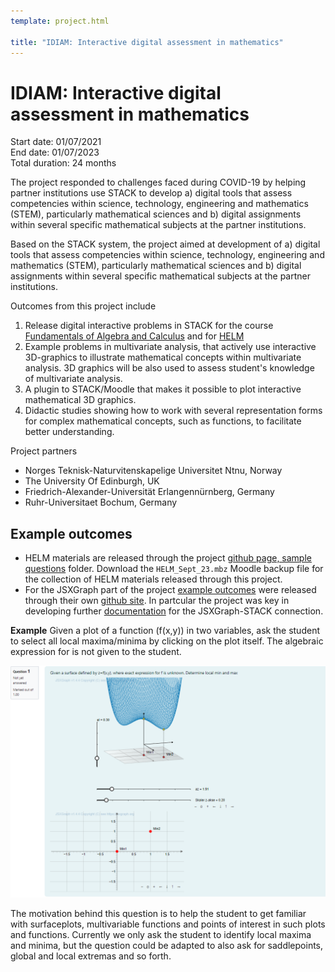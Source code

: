 ```yaml
---
template: project.html

title: "IDIAM: Interactive digital assessment in mathematics"
---
```

# IDIAM: Interactive digital assessment in mathematics
<p class="figure-caption">Start date: 01/07/2021<br>
End date: 01/07/2023 <br>
Total duration: 24 months</p>


The project responded to challenges faced during COVID-19 by helping partner institutions use STACK to develop a) digital tools that assess competencies within science, technology, engineering and mathematics (STEM), particularly mathematical sciences
and b) digital assignments within several specific mathematical subjects at the partner institutions.

Based on the STACK system, the project aimed at development of a) digital tools that assess competencies within science, technology, engineering and mathematics (STEM), particularly mathematical sciences
and b) digital assignments within several specific mathematical subjects at the partner institutions.

Outcomes from this project include

1. Release digital interactive problems in STACK for the course [Fundamentals of Algebra and Calculus](../../CaseStudies/2019/FAC/) and for [HELM](../../CaseStudies/2021/HELM/)
2. Example problems in multivariate analysis, that actively use interactive 3D-graphics to illustrate mathematical concepts within multivariate analysis. 3D graphics will be also
used to assess student's knowledge of multivariate analysis.
3. A plugin to STACK/Moodle that makes it possible to plot interactive mathematical 3D graphics.
4. Didactic studies showing how to work with several representation forms for complex mathematical concepts, such as functions, to facilitate better understanding.

Project partners

* Norges Teknisk-Naturvitenskapelige Universitet Ntnu, Norway
* The University Of Edinburgh, UK
* Friedrich-Alexander-Universität Erlangennürnberg, Germany 
* Ruhr-Universitaet Bochum, Germany

## Example outcomes

* HELM materials are released through the project [github page, sample questions](https://github.com/maths/moodle-qtype_stack/tree/master/samplequestions) folder.  Download the `HELM_Sept_23.mbz` Moodle backup file for the collection of HELM materials released through this project.
* For the JSXGraph part of the project [example outcomes](https://idiamath.github.io/) were released through their own [github site](https://github.com/IDIAMath/idiamath.github.io/blob/master/docs/index.md).  In partcular the project was key in developing further [documentation](https://docs.stack-assessment.org/en/Authoring/JSXGraph/) for the JSXGraph-STACK connection.

__Example__ Given a plot of a function \(f(x,y)\) in two variables, ask the student to select all local maxima/minima by clicking on the plot itself. The algebraic expression for
is not given to the student.

<img src="Images/JSXGraph-3D-1.png">

The motivation behind this question is to help the student to get familiar with surfaceplots, multivariable functions and points of interest in such plots and functions. Currently we only ask the student to identify local maxima and minima, but the question could be adapted to also ask for saddlepoints, global and local extremas and so forth.
